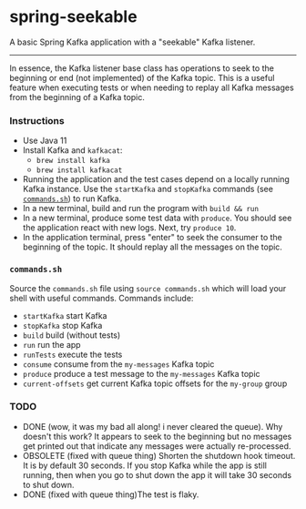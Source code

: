 # spring-seekable

A basic Spring Kafka application with a "seekable" Kafka listener.

---

In essence, the Kafka listener base class has operations to seek to the beginning or end (not implemented) of the 
Kafka topic. This is a useful feature when executing tests or when needing to replay all Kafka 
messages from the beginning of a Kafka topic.

### Instructions

* Use Java 11
* Install Kafka and `kafkacat`:
  * `brew install kafka`
  * `brew install kafkacat`
* Running the application and the test cases depend on a locally running Kafka instance. Use the `startKafka` and 
  `stopKafka` commands (see [`commands.sh`](#commandssh)) to run Kafka.
* In a new terminal, build and run the program with `build && run`
* In a new terminal, produce some test data with `produce`. You should see the application react with new logs. Next,
  try `produce 10`.
* In the application terminal, press "enter" to seek the consumer to the beginning of the topic. It should replay all 
  the messages on the topic.

### `commands.sh`

Source the `commands.sh` file using `source commands.sh` which will load your shell with useful 
commands. Commands include:

  * `startKafka` start Kafka
  * `stopKafka` stop Kafka
  * `build` build (without tests)
  * `run` run the app
  * `runTests` execute the tests
  * `consume` consume from the `my-messages` Kafka topic
  * `produce` produce a test message to the `my-messages` Kafka topic 
  * `current-offsets` get current Kafka topic offsets for the `my-group` group 
  
### TODO

  * DONE (wow, it was my bad all along! i never cleared the queue). Why doesn't this work? It appears to seek to the beginning but no messages get printed out that indicate any
    messages were actually re-processed.
  * OBSOLETE (fixed with queue thing) Shorten the shutdown hook timeout. It is by default 30 seconds. If you stop Kafka while the app is still running,
    then when you go to shut down the app it will take 30 seconds to shut down.
  * DONE (fixed with queue thing)The test is flaky.
